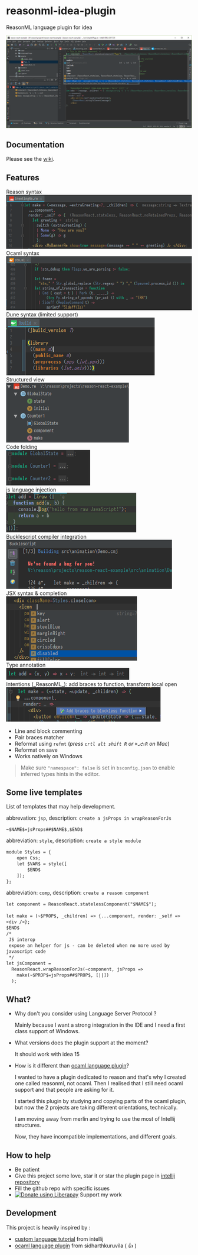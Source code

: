 # reasonml-idea-plugin
ReasonML language plugin for idea

![screenshot](screenshot.png)

## Documentation

Please see the [wiki](../../wiki).

## Features

<div style={float:left}>
    <div>Reason&nbsp;syntax</div><img src="docs/syntax-reason.png"/>
</div>
<div style={float:left}>
    <div>Ocaml&nbsp;syntax</div><img src="docs/syntax-ocaml.png"/>
</div>
<div style={float:left}>
    <div>Dune&nbsp;syntax (limited support)</div><img src="docs/syntax-dune.png"/>
</div>
<div style={float:left}><div>Structured view</div><img src="docs/structure.png"/></div>
<div style={float:left}><div>Code folding</div><img src="docs/folding.png"/></div>
<div style={float:left}><div>js language injection</div><img src="docs/lang-inject.png"/></div>
<div style={float:left}><div>Bucklescript compiler integration</div><img src="docs/bsb.png"/></div>
<div style={float:left}><div>JSX syntax & completion</div><img src="docs/jsx.png"/></div>
<div style={float:left}><div>Type annotation</div><img src="docs/type.png"/></div>
<div style={float:left}><div>Intentions (_ReasonML_): add braces to function, transform local open</div><img src="docs/intention.png"/></div>


- Line and block commenting 
- Pair braces matcher
- Reformat using `refmt` (_press `crtl alt shift R` or `⌘⎇⇧R` on Mac_)
- Reformat on save
- Works natively on Windows

> Make sure `"namespace": false` is set in `bsconfig.json` to enable inferred types hints in the editor.

## Some live templates

List of templates that may help development.

abbrevation: `jsp`, description: `create a jsProps in wrapReasonForJs`
```
~$NAME$=jsProps##$NAME$,$END$
```

abbreviation: `style`, description: `create a style module`
```
module Styles = {
    open Css;
    let $VAR$ = style([
        $END$
    ]);
};
```

abbreviation: `comp`, description: `create a reason component`
```
let component = ReasonReact.statelessComponent("$NAME$");

let make = (~$PROP$, _children) => {...component, render: _self => <div />};
$END$
/*
 JS interop
 expose an helper for js - can be deleted when no more used by javascript code
 */
let jsComponent =
  ReasonReact.wrapReasonForJs(~component, jsProps =>
    make(~$PROP$=jsProps##$PROP$, [||])
  );
```

## What?

- Why don't you consider using Language Server Protocol ?

  Mainly because I want a strong integration in the IDE and I need a first class support of Windows.

- What versions does the plugin support at the moment?

  It should work with idea 15

- How is it different than [ocaml language plugin](https://github.com/sidharthkuruvila/ocaml-ide)?

  I wanted to have a plugin dedicated to reason and that's why I created one called reasonml, not ocaml.
  Then I realised that I still need ocaml support and that people are asking for it.
    
  I started this plugin by studying and copying parts of the ocaml plugin, but now the 2 projects are taking different orientations, technically.
    
  I am moving away from merlin and trying to use the most of Intellij structures.
    
  Now, they have incompatible implementations, and different goals. 

## How to help

- Be patient
- Give this project some love, star it or star the plugin page in [intellij repository](https://plugins.jetbrains.com/plugin/9440-reasonml-language-plugin)
- Fill the github repo with specific issues
- <a href="https://liberapay.com/hgiraud/donate"><img alt="Donate using Liberapay" src="https://liberapay.com/assets/widgets/donate.svg"></a> Support my work

## Development

This project is heavily inspired by :
- [custom language tutorial](http://www.jetbrains.org/intellij/sdk/docs/tutorials/custom_language_support_tutorial.html) from intellij
- [ocaml language plugin](https://github.com/sidharthkuruvila/ocaml-ide) from sidharthkuruvila ( :+1: )
